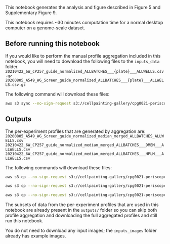 This notebook generates the analysis and figure described in Figure 5 and Supplementary Figure 9.

This notebook requires ~30 minutes computation time for a normal desktop computer on a genome-scale dataset.

## Before running this notebook

If you would like to perform the manual profile aggregation included in this notebook, you will need to download the following files to the `inputs_data` folder.
`20210422_6W_CP257_guide_normalized_ALLBATCHES___{plate}___ALLWELLS.csv.gz`
`20200805_A549_WG_Screen_guide_normalized_ALLBATCHES___{plate}___ALLWELLS.csv.gz`

The following command will download these files:
```bash
aws s3 sync --no-sign-request s3://cellpainting-gallery/cpg0021-periscope/broad/workspace/profiles/ inputs_data --exclude "*" --include "HeLa/20210422_6W_CP257_guide_normalized_ALLBATCHES___*" --include "A549/20200805_A549_WG_Screen_guide_normalized_ALLBATCHES___*"
```

## Outputs

The per-experiment profiles that are generated by aggregation are:
`20200805_A549_WG_Screen_guide_normalized_median_merged_ALLBATCHES_ALLWELLS.csv`
`20210422_6W_CP257_guide_normalized_median_merged_ALLBATCHES___DMEM___ALLWELLS.csv`
`20210422_6W_CP257_guide_normalized_median_merged_ALLBATCHES___HPLM___ALLWELLS.csv`

The following commands will download these files:
```bash
aws s3 cp --no-sign-request s3://cellpainting-gallery/cpg0021-periscope/broad/workspace/profiles/A549/20200805_A549_WG_Screen_guide_normalized_median_merged_ALLBATCHES_ALLWELLS.csv inputs_data/

aws s3 cp --no-sign-request s3://cellpainting-gallery/cpg0021-periscope/broad/workspace/profiles/HeLa/20210422_6W_CP257_guide_normalized_median_merged_ALLBATCHES___DMEM___ALLWELLS.csv inputs_data/

aws s3 cp --no-sign-request s3://cellpainting-gallery/cpg0021-periscope/broad/workspace/profiles/HeLa/20210422_6W_CP257_guide_normalized_median_merged_ALLBATCHES___HPLM___ALLWELLS.csv inputs_data/
```

The subsets of data from the per-experiment profiles that are used in this notebook are already present in the `outputs/` folder so you can skip both profile aggregation and downloading the full aggregated profiles and still run this notebook.

You do not need to download any input images; the `inputs_images` folder already has example images.
